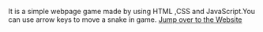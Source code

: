 It is a simple webpage game made by using HTML ,CSS and JavaScript.You can use arrow keys to move a snake in game. 
 [Jump over to the Website](https://pikansha.github.io/Snake-Game/)
